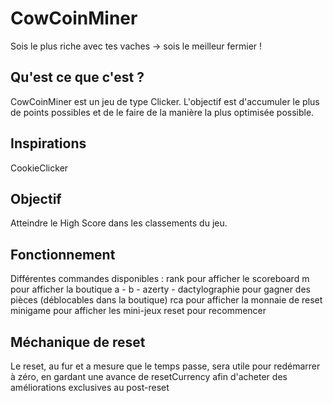 # CowCoinMiner

Sois le plus riche avec tes vaches -> sois le meilleur fermier !

## Qu'est ce que c'est ?

CowCoinMiner est un jeu de type Clicker. L'objectif est d'accumuler le plus de points possibles et de le faire de la manière la plus optimisée possible.

## Inspirations

CookieClicker

## Objectif

Atteindre le High Score dans les classements du jeu.

## Fonctionnement

Différentes commandes disponibles :
rank pour afficher le scoreboard
m pour afficher la boutique
a - b - azerty - dactylographie pour gagner des pièces (déblocables dans la boutique)
rca pour afficher la monnaie de reset
minigame pour afficher les mini-jeux
reset pour recommencer

## Méchanique de reset

Le reset, au fur et a mesure que le temps passe, sera utile pour redémarrer à zéro, en gardant une avance de resetCurrency afin d'acheter des améliorations exclusives au post-reset